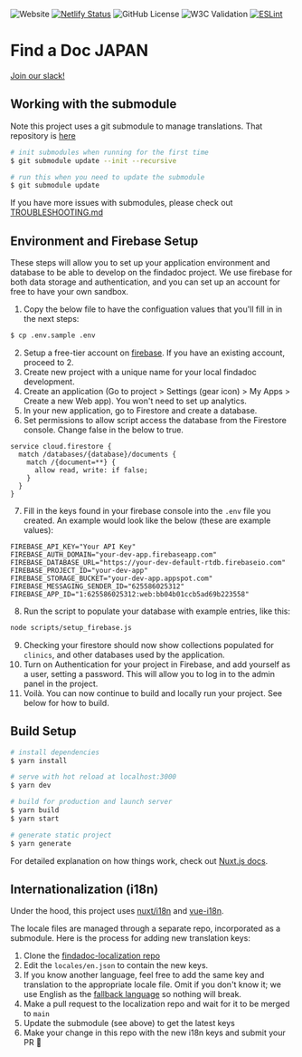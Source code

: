 ![Website](https://img.shields.io/website?down_color=lightgrey&down_message=offline&up_color=blue&up_message=online&url=https%3A%2F%2Ffindadocjp.org%2F)
[![Netlify Status](https://api.netlify.com/api/v1/badges/30c2d6af-eafd-4542-a071-d4cd0d7868a8/deploy-status)](https://app.netlify.com/sites/findadoc/deploys)
![GitHub License](https://img.shields.io/github/license/ourjapanlife/findadoc-frontend)
![W3C Validation](https://img.shields.io/w3c-validation/html?targetUrl=https%3A%2F%2Ffindadocjp.org/)
[![ESLint](https://github.com/ourjapanlife/findadoc-frontend/actions/workflows/eslint.yml/badge.svg)](https://github.com/ourjapanlife/findadoc-frontend/actions/workflows/eslint.yml)

# Find a Doc JAPAN

[Join our slack!](https://join.slack.com/t/find-a-doc/shared_invite/zt-s4744a6o-MGaGHzLN5wB9aXeha3vdsQ)

## Working with the submodule

Note this project uses a git submodule to manage translations. That repository is [here](https://github.com/ourjapanlife/findadoc-localization)

```bash
# init submodules when running for the first time
$ git submodule update --init --recursive
```

```bash
# run this when you need to update the submodule
$ git submodule update
```

If you have more issues with submodules, please check out [TROUBLESHOOTING.md](https://github.com/ourjapanlife/findadoc-frontend/blob/main/TROUBLESHOOTING.md)

## Environment and Firebase Setup

These steps will allow you to set up your application environment and database to be able to develop on the findadoc project.
We use firebase for both data storage and authentication, and you can set up an account for free to have your own sandbox.

1. Copy the below file to have the configuation values that you'll fill in in the next steps:

```bash
$ cp .env.sample .env
```

2. Setup a free-tier account on [firebase](https://firebase.google.com/). If you have an existing account, proceed to 2.
3. Create new project with a unique name for your local findadoc development.
4. Create an application (Go to project > Settings (gear icon) > My Apps > Create a new Web app). You won't need to set up analytics.
5. In your new application, go to Firestore and create a database.
6. Set permissions to allow script access the database from the Firestore console. Change false in the below to true.
```
service cloud.firestore {
  match /databases/{database}/documents {
    match /{document=**} {
      allow read, write: if false;
    }
  }
}
```
7. Fill in the keys found in your firebase console into the `.env` file you created. An example would look like the below (these are example values):
```
FIREBASE_API_KEY="Your API Key"
FIREBASE_AUTH_DOMAIN="your-dev-app.firebaseapp.com"
FIREBASE_DATABASE_URL="https://your-dev-default-rtdb.firebaseio.com"
FIREBASE_PROJECT_ID="your-dev-app"
FIREBASE_STORAGE_BUCKET="your-dev-app.appspot.com"
FIREBASE_MESSAGING_SENDER_ID="625586025312"
FIREBASE_APP_ID="1:625586025312:web:bb04b01ccb5ad69b223558"
```
8. Run the script to populate your database with example entries, like this:
```bash
node scripts/setup_firebase.js
```
9. Checking your firestore should now show collections populated for `clinics`, and other databases used by the application.
9. Turn on Authentication for your project in Firebase, and add yourself as a user, setting a password. This will allow you to log in to the admin panel in the project.
10. Voilà. You can now continue to build and locally run your project. See below for how to build.

## Build Setup

```bash
# install dependencies
$ yarn install

# serve with hot reload at localhost:3000
$ yarn dev

# build for production and launch server
$ yarn build
$ yarn start

# generate static project
$ yarn generate
```

For detailed explanation on how things work, check out [Nuxt.js docs](https://nuxtjs.org).

## Internationalization (i18n)

Under the hood, this project uses [nuxt/i18n](https://i18n.nuxtjs.org/) and [vue-i18n](https://kazupon.github.io/vue-i18n/).

The locale files are managed through a separate repo, incorporated as a submodule. Here is the process for adding new translation keys:

1. Clone the [findadoc-localization repo](https://github.com/ourjapanlife/findadoc-localization)
2. Edit the `locales/en.json` to contain the new keys.
3. If you know another language, feel free to add the same key and translation to the appropriate locale file. Omit if you don't know it; we use English as the [fallback language](https://kazupon.github.io/vue-i18n/guide/fallback.html) so nothing will break.
4. Make a pull request to the localization repo and wait for it to be merged to `main`
5. Update the submodule (see above) to get the latest keys
6. Make your change in this repo with the new i18n keys and submit your PR 🎉

